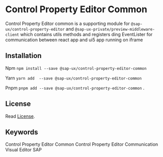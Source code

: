 # Control Property Editor Common

Control Property Editor common is a supporting module for `@sap-ux/control-property-editor` and `@sap-ux-private/preview-middleware-client` which contains utils methods and registers ding EventLister for communication between react app and ui5 app running on iframe

## Installation
Npm
`npm install --save @sap-ux/control-property-editor-common`

Yarn
`yarn add  --save @sap-ux/control-property-editor-common`

Pnpm
`pnpm add --save @sap-ux/control-property-editor-common`
.
## License

Read [License](./LICENSE).

## Keywords
Control Property Editor Common
Control Property Editor Communication
Visual Editor
SAP

